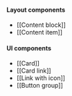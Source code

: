 #### Layout components
- [[Content block]]
- [[Content item]]

#### UI components
- [[Card]]
- [[Card link]]
- [[Link with icon]]
- [[Button group]]